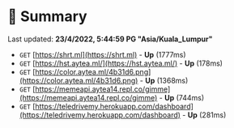 # 📖 Summary
Last updated: **23/4/2022, 5:44:59 PG "Asia/Kuala_Lumpur"**

- `GET` [https://shrt.ml](https://shrt.ml) - **Up** (1777ms)
- `GET` [https://hst.aytea.ml/](https://hst.aytea.ml/) - **Up** (178ms)
- `GET` [https://color.aytea.ml/4b31d6.png](https://color.aytea.ml/4b31d6.png) - **Up** (1368ms)
- `GET` [https://memeapi.aytea14.repl.co/gimme](https://memeapi.aytea14.repl.co/gimme) - **Up** (744ms)
- `GET` [https://teledrivemy.herokuapp.com/dashboard](https://teledrivemy.herokuapp.com/dashboard) - **Up** (281ms)
